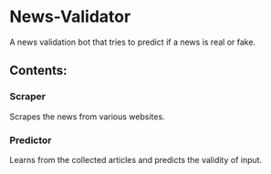 # News-Validator

A news validation bot that tries to predict if a news is real or fake.

## Contents:

### Scraper

Scrapes the news from various websites.

### Predictor

Learns from the collected articles and predicts the validity of input.
